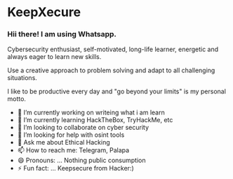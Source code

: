 # KeepXecure
### Hii there! I am using Whatsapp.

Cybersecurity enthusiast, self-motivated, long-life learner, energetic and always eager to learn new skills.

Use a creative approach to problem solving and adapt to all challenging situations.

I like to be productive every day and "go beyond your limits" is my personal motto.
- 🔭 I’m currently working on writeing what i am learn
- 🌱 I’m currently learning HackTheBox, TryHackMe, etc
- 👯 I’m looking to collaborate on cyber security
- 🤔 I’m looking for help with osint tools
- 💬 Ask me about Ethical Hacking
- 📫 How to reach me: Telegram, Palapa
- 😄 Pronouns: ... Nothing public consumption
- ⚡ Fun fact: ... Keepsecure from Hacker:)
